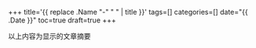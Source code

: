+++
title='{{ replace .Name "-" " " | title }}'
tags=[]
categories=[]
date="{{ .Date }}"
toc=true
draft=true
+++

以上内容为显示的文章摘要
<!--more-->
